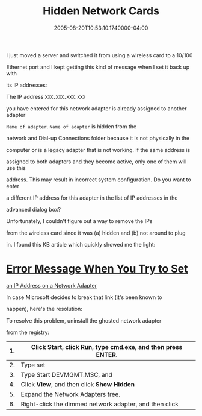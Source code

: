 ﻿---
title: Hidden Network Cards
date: "2005-08-20T10:53:10.1740000-04:00"
description: I just moved a server and switched it from using a wireless card to
featuredImage: img/1908-featured.png
---

I just moved a server and switched it from using a wireless card to a 10/100

Ethernet port and I kept getting this kind of message when I set it back up with

its IP addresses:

The IP address `XXX.XXX.XXX.XXX`

you have entered for this network adapter is already assigned to another adapter

`Name of adapter`. `Name of adapter` is hidden from the

network and Dial-up Connections folder because it is not physically in the

computer or is a legacy adapter that is not working. If the same address is

assigned to both adapters and they become active, only one of them will use this

address. This may result in incorrect system configuration. Do you want to enter

a different IP address for this adapter in the list of IP addresses in the

advanced dialog box?

Unfortunately, I couldn't figure out a way to remove the IPs

from the wireless card since it was (a) hidden and (b) not around to plug

in. I found this KB article which quickly showed me the light:

# [Error Message When You Try to Set](http://support.microsoft.com/kb/269155)

[an IP Address on a Network Adapter](http://support.microsoft.com/kb/269155)

In case Microsoft decides to break that link (it's been known to

happen), here's the resolution:

To resolve this problem, uninstall the ghosted network adapter

from the registry:

| 1. | Click **Start**, click **Run**, type cmd.exe, and then press ENTER. |
| --- | ------------------------------------------------------------------- |
| 2. | Type set |
| 3. | Type Start DEVMGMT.MSC, and |
| 4. | Click **View**, and then click **Show Hidden** |
| 5. | Expand the Network Adapters tree. |
| 6. | Right-click the dimmed network adapter, and then click |

